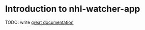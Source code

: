 # Introduction to nhl-watcher-app

TODO: write [great documentation](http://jacobian.org/writing/what-to-write/)

